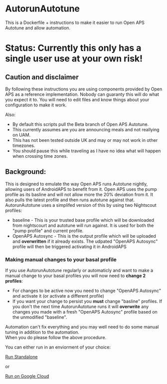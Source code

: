 # AutorunAutotune
This is a Dockerfile + instructions to make it easier to run Open APS Autotune and allow automation.

# Status: Currently this only has a single user use at your own risk!

## Caution and disclaimer
By following these instructions you are using components provided by Open APS as a reference implementation.  Nobody can
guaranty this will do what you expect it to.  You will need to edit files and know things about your configuration to
make it work.

Also:
 - By default this scripts pull the Beta branch of Open APS Autotune. 
 - This currently assumes are you are announcing meals and not reallying on UAM. 
 - This has not been tested outside UK and may or may not work in other timezones.  
 - You should pause this while traveling as I have no idea what will happen when crossing time zones.   

## Background:
This is designed to emulate the way Open APS runs Autotune nightly, allowing users of AndroidAPS to benefit from it. 
Open APS uses the pump profile as its basline and will not allow more the 20% deviation from it. It also pulls the latest
profile and then runs autotune against that.  AutorunAutotune uses a simplifed version of this by using two Nightscout profiles:
- baseline - This is your trusted base profile which will be downloaded from nightscourt and autotune will run against. 
It is used for both the "pump profile" and current profile.
- OpenAPS Autosync - This is the output profile which will be uploaded and **overwritten** if it already exists. 
The udpated "OpenAPS Autosync" profile will then be triggered activating it in AndroidAPS    

### Making manual changes to your basal profile 
If you use AutorunAutotune regularly or automaticly and want to make a manual change to your basal profiles you will 
now need to **change 2 profiles**:
 - For changes to be active now you need to change "OpenAPS Autosync" and activate it (or activate a different profile)
 - If you want your change to persist you **must** change "basline" profiles.  If you don't the next time
  AutorunAutotune runs it will **overwrite** any changes you made with a fresh "OpenAPS Autosync" profile based on the 
  unmodified "baseline".
  
Automation can't fix everything and you may well need to do some manual tuning in addition to the automation.  
When you do please follow the above procedure.
 
You can either run in an enviorment of your choice: 

[Run Standalone](running-standalone.md)

or

[Run on Google Cloud](running-on-gcp.md)


